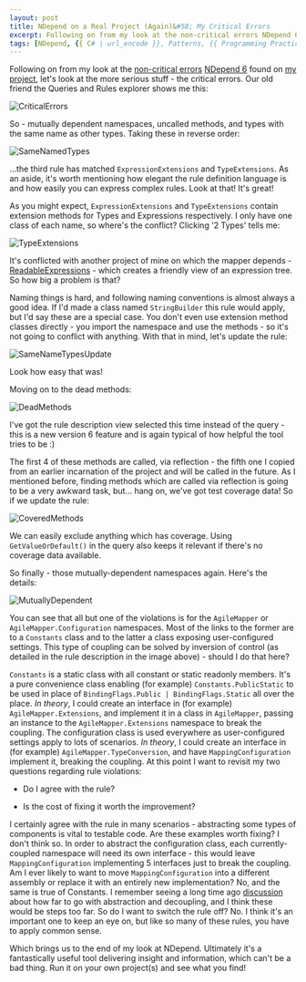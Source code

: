 ```yaml
---
layout: post
title: NDepend on a Real Project (Again)&#58; My Critical Errors
excerpt: Following on from my look at the non-critical errors NDepend 6 told me about on my project, here's a look at the more serious stuff - the critical errors.
tags: [NDepend, {{ C# | url_encode }}, Patterns, {{ Programming Practices | url_encode }}]
---
```


Following on from my look at the [non-critical errors](/ndepend-non-critical-errors-real-project) 
[NDepend 6](https://www.ndepend.com/ndepend-v6) found on [my project](https://github.com/AgileObjects/AgileMapper), 
let's look at the more serious stuff - the critical errors. Our old friend the Queries and Rules 
explorer shows me this:

![CriticalErrors](/images/posts/2016-02-11/CriticalErrors.png)

So - mutually dependent namespaces, uncalled methods, and types with the same name as other types. Taking these in reverse order:

![SameNamedTypes](/images/posts/2016-02-11/SameNamedTypes.png)

...the third rule has matched `ExpressionExtensions` and `TypeExtensions`. As an aside, it's 
worth mentioning how elegant the rule definition language is and how easily you can express complex
rules. Look at that! It's great!

As you might expect, `ExpressionExtensions` and `TypeExtensions` contain extension methods for 
Types and Expressions respectively. I only have one class of each name, so where's the conflict? 
Clicking '2 Types' tells me:

![TypeExtensions](/images/posts/2016-02-11/TypeExtensions.png)

It's conflicted with another project of mine on which the mapper depends - 
[ReadableExpressions](https://github.com/AgileObjects/ReadableExpressions) - which creates a 
friendly view of an expression tree. So how big a problem is that?

Naming things is hard, and following naming conventions is almost always a good idea. If I'd made a 
class named `StringBuilder` this rule would apply, but I'd say these are a special case. You don't
even use extension method classes directly - you import the namespace and use the methods - so it's
not going to conflict with anything. With that in mind, let's update the rule:

![SameNameTypesUpdate](/images/posts/2016-02-11/SameNameTypesUpdate.png)

Look how easy that was!

Moving on to the dead methods:

![DeadMethods](/images/posts/2016-02-11/DeadMethods.png)

I've got the rule description view selected this time instead of the query - this is a new version 
6 feature and is again typical of how helpful the tool tries to be :) 

The first 4 of these methods are called, via reflection - the fifth one I copied from an earlier 
incarnation of the project and will be called in the future. As I mentioned before, finding methods
which are called via reflection is going to be a very awkward task, but... hang on, we've got test 
coverage data! So if we update the rule:

![CoveredMethods](/images/posts/2016-02-11/CoveredMethods.png)

We can easily exclude anything which has coverage. Using `GetValueOrDefault()` in the query also 
keeps it relevant if there's no coverage data available.

So finally - those mutually-dependent namespaces again. Here's the details:

![MutuallyDependent](/images/posts/2016-02-11/MutuallyDependent.png)

You can see that all but one of the violations is for the `AgileMapper` or 
`AgileMapper.Configuration` namespaces. Most of the links to the former are to a `Constants` 
class and to the latter a class exposing user-configured settings. This type of coupling can be 
solved by inversion of control (as detailed in the rule description in the image above) - should I 
do that here?

`Constants` is a static class with all constant or static readonly members. It's a pure convenience 
class enabling (for example) `Constants.PublicStatic` to be used in place of 
`BindingFlags.Public | BindingFlags.Static` all over the place. *In theory*, I could create an 
interface in (for example) `AgileMapper.Extensions`, and implement it in a class in `AgileMapper`,
passing an instance to the `AgileMapper.Extensions` namespace to break the coupling. The 
configuration class is used everywhere as user-configured settings apply to lots of scenarios. *In 
theory*, I could create an interface in (for example) `AgileMapper.TypeConversion`, and have 
`MappingConfiguration` implement it, breaking the coupling. At this point I want to revisit my two 
questions regarding rule violations:

- Do I agree with the rule?

- Is the cost of fixing it worth the improvement?

I certainly agree with the rule in many scenarios - abstracting some types of components is vital to 
testable code. Are these examples worth fixing? I don't think so. In order to abstract the 
configuration class, each currently-coupled namespace will need its own interface - this would 
leave `MappingConfiguration` implementing 5 interfaces just to break the coupling. Am I ever 
likely to want to move `MappingConfiguration` into a different assembly or replace it with an 
entirely new implementation? No, and the same is true of Constants. I remember seeing a long time 
ago [discussion](https://lostechies.com/jimmybogard/2012/08/30/evolutionary-project-structure) about 
how far to go with abstraction and decoupling, and I think these would be steps too far. So do I 
want to switch the rule off? No. I think it's an important one to keep an eye on, but like so many
of these rules, you have to apply common sense.

Which brings us to the end of my look at NDepend. Ultimately it's a fantastically useful tool 
delivering insight and information, which can't be a bad thing. Run it on your own project(s) and 
see what you find!